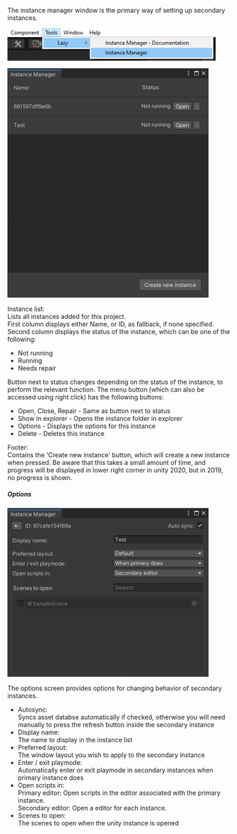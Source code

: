 The instance manager window is the primary way of setting up secondary instances.

![](image/menu.png)

![](image/advanced-instance-manager.png)

Instance list:\
Lists all instances added for this project.\
First column displays either Name, or ID, as fallback, if none specified.\
Second column displays the status of the instance, which can be one of the following:
* Not running
* Running
* Needs repair

Button next to status changes depending on the status of the instance, to perform the relevant function.
The menu button (which can also be accessed using right click) has the following buttons:
* Open, Close, Repair - Same as button next to status
* Show in explorer - Opens the instance folder in explorer
* Options - Displays the options for this instance
* Delete - Deletes this instance

Footer:\
Contains the 'Create new instance' button, which will create a new instance when pressed. Be aware that this takes a small amount of time, and progress will be displayed in lower right corner in unity 2020, but in 2019, no progress is shown.

##### Options

![](image/instance-options.png)

The options screen provides options for changing behavior of secondary instances.

* Autosync:\
  Syncs asset databse automatically if checked, otherwise you will need manually to press the refresh button inside the secondary instance
* Display name:\
  The name to display in the instance list
* Preferred layout:\
  The window layout you wish to apply to the secondary instance
* Enter / exit playmode:\
  Automatically enter or exit playmode in secondary instances when primary instance does
* Open scripts in:\
  Primary editor: Open scripts in the editor associated with the primary instance.\
  Secondary editor: Open a editor for each instance.
* Scenes to open:\
  The scenes to open when the unity instance is opened
